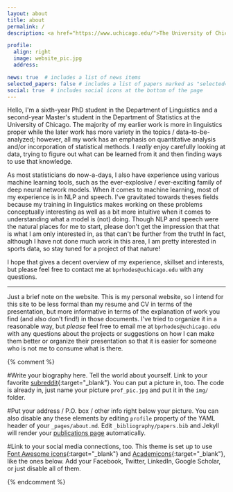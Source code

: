 ```yaml
---
layout: about
title: about
permalink: /
description: <a href="https://www.uchicago.edu/">The University of Chicago</a>. Department of Linguistics. Department of Statistics.

profile:
  align: right
  image: website_pic.jpg
  address: 

news: true  # includes a list of news items
selected_papers: false # includes a list of papers marked as "selected={true}"
social: true  # includes social icons at the bottom of the page
---
```


Hello, I'm a sixth-year PhD student in the Department of Linguistics and a second-year Master's student in the Department of Statistics at the University of Chicago. The majority of my earlier work is more in linguistics proper while the later work has more variety in the topics / data-to-be-analyzed; however, all my work has an emphasis on quantitative analysis and/or incorporation of statistical methods. I *really* enjoy carefully looking at data, trying to figure out what can be learned from it and then finding ways to use that knowledge. 

As most statisticians do now-a-days, I also have experience using various machine learning tools, such as the ever-explosive / ever-exciting family of deep neural network models. When it comes to machine learning, most of my experience is in NLP and speech. I've gravitated towards theses fields because my training in linguistics makes working on these problems conceptually interesting as well as a bit more intuitive when it comes to understanding what a model is (not) doing. Though NLP and speech were the natural places for me to start, please don't get the impression that that is what I am only interested in, as that can't be further from the truth! In fact, although I have not done much work in this area, I am pretty interested in sports data, so stay tuned for a project of that nature!

I hope that gives a decent overview of my experience, skillset and interests, but please feel free to contact me at `bprhodes@uchicago.edu` with any questions.

***
Just a brief note on the website. This is my personal website, so I intend for this site to be less formal than my resume and CV in terms of the presentation, but more informative in terms of the explanation of work you find (and also don't find!) in those documents. I've tried to organize it in a reasonable way, but *please* feel free to email me at `bprhodes@uchicago.edu` with any questions about the projects or suggestions on how I can make them better or organize their presentation so that it is easier for someone who is not me to consume what is there.


{% comment %}

#Write your biography here. Tell the world about yourself. Link to your favorite [subreddit](http://reddit.com){:target="\_blank"}. You can put a picture in, too. The code is already in, just name your picture `prof_pic.jpg` and put it in the `img/` folder.

#Put your address / P.O. box / other info right below your picture. You can also disable any these elements by editing `profile` property of the YAML header of your `_pages/about.md`. Edit `_bibliography/papers.bib` and Jekyll will render your [publications page](/al-folio/publications/) automatically.

#Link to your social media connections, too. This theme is set up to use [Font Awesome icons](http://fortawesome.github.io/Font-Awesome/){:target="\_blank"} and [Academicons](https://jpswalsh.github.io/academicons/){:target="\_blank"}, like the ones below. Add your Facebook, Twitter, LinkedIn, Google Scholar, or just disable all of them.

{% endcomment %}
